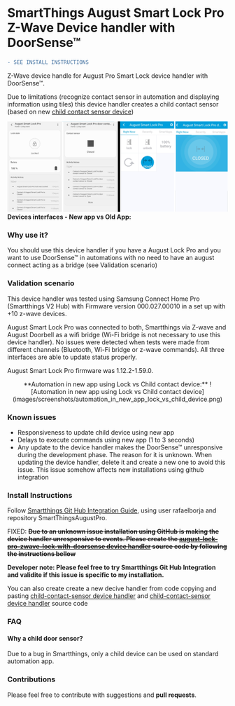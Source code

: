 # SmartThings August Smart Lock Pro Z-Wave Device handler with DoorSense™

```diff
- SEE INSTALL INSTRUCTIONS
```

Z-Wave device handle for August Pro Smart Lock device handler with DoorSense™.

Due to limitations (recognize contact sensor in automation and displaying information using tiles) this device handler creates a child contact sensor (based on new [child contact sensor device]( https://github.com/SmartThingsCommunity/SmartThingsPublic/blob/master/devicetypes/smartthings/child-contact-sensor.src/child-contact-sensor.groovy))


![Devices interfaces - New app vs Old App](images/screenshots/lock_and_child_device_new_vs_old_app.png)
**Devices interfaces - New app vs Old App:**

### Why use it?

You should use this device handler if you have a August Lock Pro and you want to use DoorSense™ in automations with no need to have an august connect acting as a bridge (see Validation scenario)

### Validation scenario 
This device handler was tested using Samsung Connect Home Pro (Smartthings V2 Hub) with Firmware version	000.027.00010 in a set up with +10 z-wave devices.

August Smart Lock Pro was connected to both, Smartthings via Z-wave and August Doorbell as a wifi bridge (Wi-Fi bridge is not necessary to use this device handler). No issues were detected when tests were made from different channels (Bluetooth, Wi-Fi bridge or z-wave commands). All three interfaces are able to update status properly.

August Smart Lock Pro firmware was 1.12.2-1.59.0.

<center>
**Automation in new app using Lock vs Child contact device:**
![Automation in new app using Lock vs Child contact device](images/screenshots/automation_in_new_app_lock_vs_child_device.png)
</center>


### Known issues
- Responsiveness to update child device using new app
- Delays to execute commands using new app (1 to 3 seconds)
- Any update to the device handler makes the DoorSense™ unresponsive during the development phase. The reason for it is unknown. When updating the device handler, delete it and create a new one to avoid this issue. This issue somehow affects new installations using github integration

### Install Instructions

Follow [Smartthings Git Hub Integration Guide](https://docs.smartthings.com/en/latest/tools-and-ide/github-integration.html), using user rafaelborja and repository SmartThingsAugustPro.

FIXED: ~~**Due to an unknown issue installation using GitHub is making the device handler unresponsive to events. Please create the [august-lock-pro-zwave-lock-with-doorsense device handler]( devicetypes/rafaelborja/august-lock-pro-zwave-lock-with-doorsense.src/august-lock-pro-zwave-lock-with-doorsense.groovy) source code by following the instructions bellow**~~

**Developer note: Please feel free to try Smartthings Git Hub Integration and validite if this issue is specific to my installation.**

You can also create create a new decive handler from code copying and pasting [child-contact-sensor device handler](devicetypes/rafaelborja/child-contact-sensor.src/child-contact-sensor.groovy) and [child-contact-sensor device handler]( devicetypes/rafaelborja/august-lock-pro-zwave-lock-with-doorsense.src/august-lock-pro-zwave-lock-with-doorsense.groovy) source code
### FAQ
#### Why a child door sensor?
Due to a bug in Smartthings, only a child device can be used on standard automation app.

### Contributions
Please feel free to contribute with suggestions and **pull requests**.
